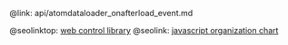 @link: api/atomdataloader_onafterload_event.md

@seolinktop: [web control library](https://webix.com)
@seolink: [javascript organization chart](https://webix.com/widget/organogram/)
